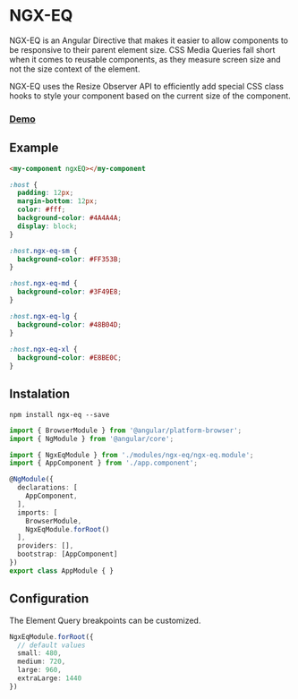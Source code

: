 # NGX-EQ

NGX-EQ is an Angular Directive that makes it easier to allow
components to be responsive to their parent element size.
CSS Media Queries fall short when it comes to reusable components,
as they measure screen size and not the size context of the element.

NGX-EQ uses the Resize Observer API to efficiently add special
CSS class hooks to style your component based on the current
size of the component.

### [Demo](https://stackblitz.com/edit/angular-fgjuh8)

## Example

```html
<my-component ngxEQ></my-component
```

```css
:host {
  padding: 12px;
  margin-bottom: 12px;
  color: #fff;
  background-color: #4A4A4A;
  display: block;
}

:host.ngx-eq-sm {
  background-color: #FF353B;
}

:host.ngx-eq-md {
  background-color: #3F49E8;
}

:host.ngx-eq-lg {
  background-color: #48B04D;
}
  
:host.ngx-eq-xl {
  background-color: #E8BE0C;
}
```

## Instalation

`npm install ngx-eq --save`

```typescript
import { BrowserModule } from '@angular/platform-browser';
import { NgModule } from '@angular/core';

import { NgxEqModule } from './modules/ngx-eq/ngx-eq.module';
import { AppComponent } from './app.component';

@NgModule({
  declarations: [
    AppComponent,
  ],
  imports: [
    BrowserModule,
    NgxEqModule.forRoot()
  ],
  providers: [],
  bootstrap: [AppComponent]
})
export class AppModule { }
```

## Configuration

The Element Query breakpoints can be customized.

```typescript
NgxEqModule.forRoot({
  // default values
  small: 480,
  medium: 720,
  large: 960,
  extraLarge: 1440
})
```